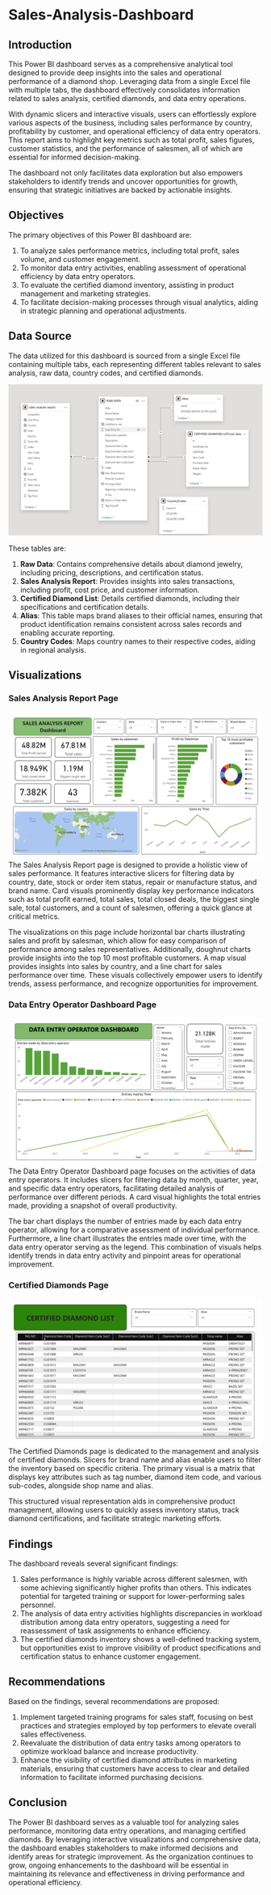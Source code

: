 # Sales-Analysis-Dashboard
## Introduction

This Power BI dashboard serves as a comprehensive analytical tool designed to provide deep insights into the sales and operational performance of a diamond shop. Leveraging data from a single Excel file with multiple tabs, the dashboard effectively consolidates information related to sales analysis, certified diamonds, and data entry operations.

With dynamic slicers and interactive visuals, users can effortlessly explore various aspects of the business, including sales performance by country, profitability by customer, and operational efficiency of data entry operators. This report aims to highlight key metrics such as total profit, sales figures, customer statistics, and the performance of salesmen, all of which are essential for informed decision-making.

The dashboard not only facilitates data exploration but also empowers stakeholders to identify trends and uncover opportunities for growth, ensuring that strategic initiatives are backed by actionable insights.





## Objectives

The primary objectives of this Power BI dashboard are:

1. To analyze sales performance metrics, including total profit, sales volume, and customer engagement.
2. To monitor data entry activities, enabling assessment of operational efficiency by data entry operators.
3. To evaluate the certified diamond inventory, assisting in product management and marketing strategies.
4. To facilitate decision-making processes through visual analytics, aiding in strategic planning and operational adjustments.

## Data Source

The data utilized for this dashboard is sourced from a single Excel file containing multiple tabs, each representing different tables relevant to sales analysis, raw data, country codes, and certified diamonds. 

![Data preview](images/data.png)

These tables are:

1. **Raw Data**: Contains comprehensive details about diamond jewelry, including pricing, descriptions, and certification status.
2. **Sales Analysis Report**: Provides insights into sales transactions, including profit, cost price, and customer information.
3. **Certified Diamond List**: Details certified diamonds, including their specifications and certification details.
4. **Alias**: This table maps brand aliases to their official names, ensuring that product identification remains consistent across sales records and enabling accurate reporting.
5. **Country Codes**: Maps country names to their respective codes, aiding in regional analysis.

## Visualizations

### Sales Analysis Report Page
![Sales analysis](images/SalesAnalysisReport.png)
The Sales Analysis Report page is designed to provide a holistic view of sales performance. It features interactive slicers for filtering data by country, date, stock or order item status, repair or manufacture status, and brand name. Card visuals prominently display key performance indicators such as total profit earned, total sales, total closed deals, the biggest single sale, total customers, and a count of salesmen, offering a quick glance at critical metrics.

The visualizations on this page include horizontal bar charts illustrating sales and profit by salesman, which allow for easy comparison of performance among sales representatives. Additionally, doughnut charts provide insights into the top 10 most profitable customers. A map visual provides insights into sales by country, and a line chart for sales performance over time. These visuals collectively empower users to identify trends, assess performance, and recognize opportunities for improvement.

### Data Entry Operator Dashboard Page
![Data entry operator](images/DataEntryOperator.png)
The Data Entry Operator Dashboard page focuses on the activities of data entry operators. It includes slicers for filtering data by month, quarter, year, and specific data entry operators, facilitating detailed analysis of performance over different periods. A card visual highlights the total entries made, providing a snapshot of overall productivity.

The bar chart displays the number of entries made by each data entry operator, allowing for a comparative assessment of individual performance. Furthermore, a line chart illustrates the entries made over time, with the data entry operator serving as the legend. This combination of visuals helps identify trends in data entry activity and pinpoint areas for operational improvement.

### Certified Diamonds Page
![Certified Diamonds](images/CertifiedDiamondList.png)
The Certified Diamonds page is dedicated to the management and analysis of certified diamonds. Slicers for brand name and alias enable users to filter the inventory based on specific criteria. The primary visual is a matrix that displays key attributes such as tag number, diamond item code, and various sub-codes, alongside shop name and alias.

This structured visual representation aids in comprehensive product management, allowing users to quickly assess inventory status, track diamond certifications, and facilitate strategic marketing efforts.

## Findings

The dashboard reveals several significant findings:

1. Sales performance is highly variable across different salesmen, with some achieving significantly higher profits than others. This indicates potential for targeted training or support for lower-performing sales personnel.
2. The analysis of data entry activities highlights discrepancies in workload distribution among data entry operators, suggesting a need for reassessment of task assignments to enhance efficiency.
3. The certified diamonds inventory shows a well-defined tracking system, but opportunities exist to improve visibility of product specifications and certification status to enhance customer engagement.

## Recommendations

Based on the findings, several recommendations are proposed:

1. Implement targeted training programs for sales staff, focusing on best practices and strategies employed by top performers to elevate overall sales effectiveness.
2. Reevaluate the distribution of data entry tasks among operators to optimize workload balance and increase productivity.
3. Enhance the visibility of certified diamond attributes in marketing materials, ensuring that customers have access to clear and detailed information to facilitate informed purchasing decisions.

## Conclusion

The Power BI dashboard serves as a valuable tool for analyzing sales performance, monitoring data entry operations, and managing certified diamonds. By leveraging interactive visualizations and comprehensive data, the dashboard enables stakeholders to make informed decisions and identify areas for strategic improvement. As the organization continues to grow, ongoing enhancements to the dashboard will be essential in maintaining its relevance and effectiveness in driving performance and operational efficiency.
